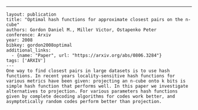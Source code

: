 ---
    layout: publication
    title: "Optimal hash functions for approximate closest pairs on the n-cube"
    authors: Gordon Daniel M., Miller Victor, Ostapenko Peter
    conference: Arxiv
    year: 2008
    bibkey: gordon2008optimal
    additional_links:
      - {name: "Paper", url: "https://arxiv.org/abs/0806.3284"}
    tags: ['ARXIV']
    ---
    One way to find closest pairs in large datasets is to use hash functions. In recent years locality-sensitive hash functions for various metrics have been given: projecting an n-cube onto k bits is simple hash function that performs well. In this paper we investigate alternatives to projection. For various parameters hash functions given by complete decoding algorithms for codes work better, and asymptotically random codes perform better than projection.
